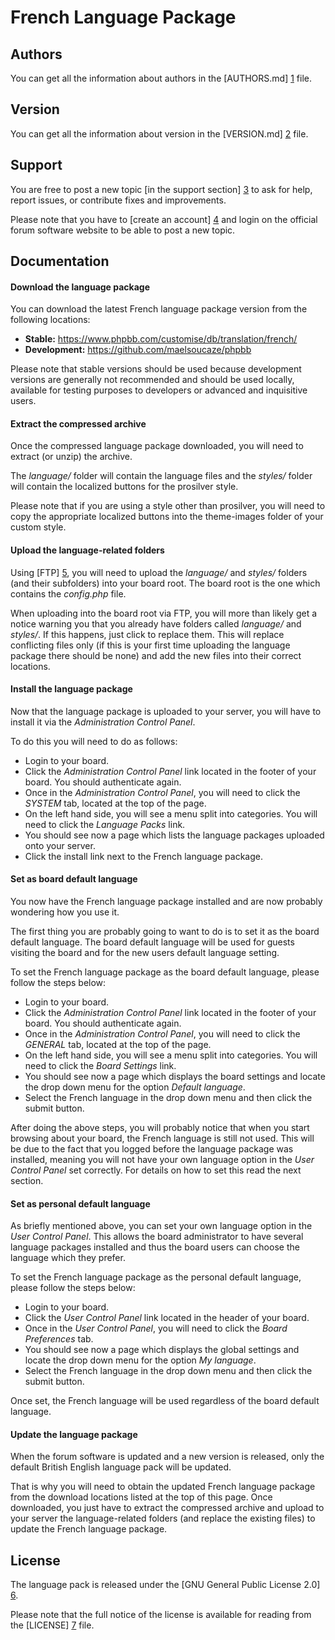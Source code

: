 French Language Package
=======================

Authors
-------

You can get all the information about authors in the [AUTHORS.md] [1] file.

Version
-------

You can get all the information about version in the [VERSION.md] [2] file.

Support
-------

You are free to post a new topic [in the support section] [3] to ask for help, report issues, or contribute fixes and improvements.

Please note that you have to [create an account] [4] and login on the official forum software website to be able to post a new topic.

Documentation
-------------

#### Download the language package

You can download the latest French language package version from the following locations:

  - **Stable:** https://www.phpbb.com/customise/db/translation/french/
  - **Development:** https://github.com/maelsoucaze/phpbb

Please note that stable versions should be used because development versions are generally not recommended and should be used locally, available for testing purposes to developers or advanced and inquisitive users.

#### Extract the compressed archive

Once the compressed language package downloaded, you will need to extract (or unzip) the archive.

The *language/* folder will contain the language files and the *styles/* folder will contain the localized buttons for the prosilver style.

Please note that if you are using a style other than prosilver, you will need to copy the appropriate localized buttons into the theme-images folder of your custom style.

#### Upload the language-related folders

Using [FTP] [5], you will need to upload the *language/* and *styles/* folders (and their subfolders) into your board root. The board root is the one which contains the *config.php* file.

When uploading into the board root via FTP, you will more than likely get a notice warning you that you already have folders called *language/* and *styles/*. If this happens, just click to replace them. This will replace conflicting files only (if this is your first time uploading the language package there should be none) and add the new files into their correct locations.

#### Install the language package

Now that the language package is uploaded to your server, you will have to install it via the *Administration Control Panel*.

To do this you will need to do as follows:

  - Login to your board.
  - Click the *Administration Control Panel* link located in the footer of your board. You should authenticate again.
  - Once in the *Administration Control Panel*, you will need to click the *SYSTEM* tab, located at the top of the page.
  - On the left hand side, you will see a menu split into categories. You will need to click the *Language Packs* link.
  - You should see now a page which lists the language packages uploaded onto your server.
  - Click the install link next to the French language package.

#### Set as board default language

You now have the French language package installed and are now probably wondering how you use it.

The first thing you are probably going to want to do is to set it as the board default language. The board default language will be used for guests visiting the board and for the new users default language setting.

To set the French language package as the board default language, please follow the steps below:

  - Login to your board.
  - Click the *Administration Control Panel* link located in the footer of your board. You should authenticate again.
  - Once in the *Administration Control Panel*, you will need to click the *GENERAL* tab, located at the top of the page.
  - On the left hand side, you will see a menu split into categories. You will need to click the *Board Settings* link.
  - You should see now a page which displays the board settings and locate the drop down menu for the option *Default language*.
  - Select the French language in the drop down menu and then click the submit button.

After doing the above steps, you will probably notice that when you start browsing about your board, the French language is still not used. This will be due to the fact that you logged before the language package was installed, meaning you will not have your own language option in the *User Control Panel* set correctly. For details on how to set this read the next section.

#### Set as personal default language

As briefly mentioned above, you can set your own language option in the *User Control Panel*. This allows the board administrator to have several language packages installed and thus the board users can choose the language which they prefer.

To set the French language package as the personal default language, please follow the steps below:

  - Login to your board.
  - Click the *User Control Panel* link located in the header of your board.
  - Once in the *User Control Panel*, you will need to click the *Board Preferences* tab.
  - You should see now a page which displays the global settings and locate the drop down menu for the option *My language*.
  - Select the French language in the drop down menu and then click the submit button.

Once set, the French language will be used regardless of the board default language.

#### Update the language package

When the forum software is updated and a new version is released, only the default British English language pack will be updated.

That is why you will need to obtain the updated French language package from the download locations listed at the top of this page. Once downloaded, you just have to extract the compressed archive and upload to your server the language-related folders (and replace the existing files) to update the French language package.

License
-------

The language pack is released under the [GNU General Public License 2.0] [6].

Please note that the full notice of the license is available for reading from the [LICENSE] [7] file.

[1]:https://github.com/maelsoucaze/phpbb/blob/master/language/fr/AUTHORS.md
[2]:https://github.com/maelsoucaze/phpbb/blob/master/language/fr/VERSION.md
[3]:https://www.phpbb.com/customise/db/translation/french/support/
[4]:https://www.phpbb.com/community/ucp.php?mode=register
[5]:http://en.wikipedia.org/wiki/File_Transfer_Protocol
[6]:http://opensource.org/licenses/gpl-2.0.php
[7]:https://github.com/maelsoucaze/phpbb/blob/master/language/fr/LICENSE